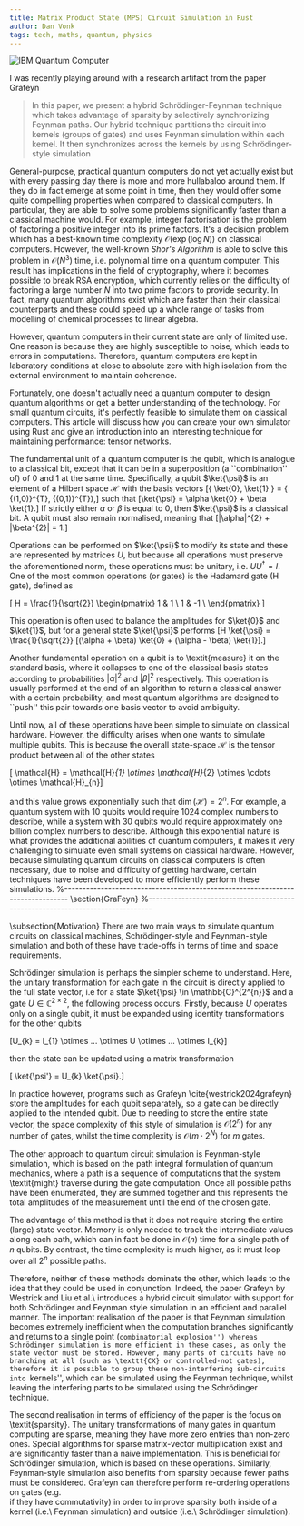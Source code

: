 ```yaml
---
title: Matrix Product State (MPS) Circuit Simulation in Rust
author: Dan Vonk
tags: tech, maths, quantum, physics
---
```


![IBM Quantum Computer](/images/ibm_quantum_comp.jpg "Unless you have one of
these in your cupboard, you might have to settle for classical simulation.")


I was recently playing around with a research artifact from the paper Grafeyn

<blockquote>
<p>
In this paper, we present a hybrid Schrödinger-Feynman
technique which takes advantage of sparsity by selectively
synchronizing Feynman paths. Our hybrid technique partitions the
circuit into kernels (groups of gates) and uses Feynman simulation
within each kernel. It then synchronizes across the kernels by
using Schrödinger-style simulation
</p>
</blockquote>






General-purpose, practical quantum computers do not yet actually exist but with
every passing day there is more and more hullabaloo around them. If they do in
fact emerge at some point in time, then they would offer some quite compelling
properties when compared to classical computers. In particular, they are able to
solve some problems significantly faster than a classical machine would. For
example, integer factorisation is the problem of factoring a positive integer
into its prime factors. It's a decision problem which has a best-known time
complexity $\mathcal{O}(\exp (\log{N}))$ on classical computers. However, the
well-known _Shor's Algorithm_ is able to solve this problem in
$\mathcal{O}(N^{3})$ time, i.e. polynomial time on a quantum computer. This
result has implications in the field of cryptography, where it becomes possible
to break RSA encryption, which currently relies on the difficulty of factoring a
large number $N$ into two prime factors to provide security. In fact, many
quantum algorithms exist which are faster than their classical counterparts and
these could speed up a whole range of tasks from modelling of chemical processes
to linear algebra.

However, quantum computers in their current state are only of limited use. One
reason is because they are highly susceptible to noise, which leads to
errors in computations. Therefore, quantum computers are kept in laboratory
conditions at close to absolute zero with high isolation from the external
environment to maintain coherence. 

Fortunately, one doesn't actually need a quantum computer to design quantum
algorithms or get a better understanding of the technology. For small quantum circuits,
it's perfectly feasible to simulate them on classical computers. This article
will discuss how you can create your own simulator using Rust and give an
introduction into an interesting technique for maintaining performance: tensor networks.

<!--more-->

The fundamental unit of a quantum computer is the qubit, which is analogue to a
classical bit, except that it can be in a superposition (a ``combination'' of)
of 0 and 1 at the same time. Specifically, a qubit $\ket{\psi}$ is an element of
a Hilbert space $\mathcal{H}$ with the basis vectors \[\{ \ket{0}, \ket{1} \} =
\{ {(1,0)}^{T}, {(0,1)}^{T}\},\] such that \[\ket{\psi} = \alpha \ket{0} + \beta
\ket{1}.\] If strictly either $\alpha$ or $\beta$ is equal to 0, then
$\ket{\psi}$ is a classical bit. A qubit must also remain normalised, meaning
that \[|\alpha|^{2} + |\beta^{2}| = 1.\]

Operations can be performed on $\ket{\psi}$ to modify its state and these are
represented by matrices $U$, but because all operations must preserve the
aforementioned norm, these operations must be unitary, i.e. $U U^{\dagger} = I$.
One of the most common operations (or gates) is the Hadamard gate (H gate),
defined as

\[ H = \frac{1}{\sqrt{2}} \begin{pmatrix} 1 & 1 \\ 1 & -1 \\ \end{pmatrix} \]

This operation is often used to balance the amplitudes for $\ket{0}$ and
$\ket{1}$, but for a general state $\ket{\psi}$ performs \[H \ket{\psi} =
\frac{1}{\sqrt{2}} [(\alpha + \beta) \ket{0} + (\alpha - \beta) \ket{1}].\]

Another fundamental operation on a qubit is to \textit{measure} it on the
standard basis, where it collapses to one of the classical basis states
according to probabilities $|\alpha|^{2}$ and $|\beta|^{2}$ respectively. This
operation is usually performed at the end of an algorithm to return a classical
answer with a certain probability, and most quantum algorithms are designed to
``push'' this pair towards one basis vector to avoid ambiguity.

Until now, all of these operations have been simple to simulate on classical
hardware. However, the difficulty arises when one wants to simulate multiple
qubits. This is because the overall state-space $\mathcal{H}$ is the tensor
product between all of the other states

\[ \mathcal{H} = \mathcal{H}_{1} \otimes \mathcal{H}_{2} \otimes \cdots \otimes
\mathcal{H}_{n}\]

and this value grows exponentially such that $\dim(\mathcal{H}) = 2^{n}$. For
example, a quantum system with 10 qubits would require 1024 complex numbers to
describe, while a system with 30 qubits would require approximately one billion
complex numbers to describe. Although this exponential nature is what provides
the additional abilities of quantum computers, it makes it very challenging to
simulate even small systems on classical hardware. However, because simulating
quantum circuits on classical computers is often necessary, due to noise and
difficulty of getting hardware, certain techniques have been developed to more
efficiently perform these simulations.
%-------------------------------------------------------------------------------
\section{GraFeyn}
%-------------------------------------------------------------------------------

\subsection{Motivation} There are two main ways to simulate quantum circuits on
classical machines, Schrödinger-style and Feynman-style simulation and both of
these have trade-offs in terms of time and space requirements.

Schrödinger simulation is perhaps the simpler scheme to understand. Here, the
unitary transformation for each gate in the circuit is directly applied to the
full state vector, i.e for a state $\ket{\psi} \in \mathbb{C}^{2^{n}}$ and a
gate $U \in \mathbb{C}^{2 \times 2}$, the following process occurs. Firstly,
because $U$ operates only on a single qubit, it must be expanded using identity
transformations for the other qubits

\[U_{k} = I_{1} \otimes ... \otimes U \otimes ... \otimes I_{k}\]

then the state can be updated using a matrix transformation

\[ \ket{\psi'} = U_{k} \ket{\psi}.\]

In practice however, programs such as Grafeyn \cite{westrick2024grafeyn} store
the amplitudes for each qubit separately, so a gate can be directly applied to
the intended qubit. Due to needing to store the entire state vector, the space
complexity of this style of simulation is $\mathcal{O}(2^{n})$ for any number of
gates, whilst the time complexity is $\mathcal{O}(m \cdot 2^{N})$ for $m$ gates.

The other approach to quantum circuit simulation is Feynman-style simulation,
which is based on the path integral formulation of quantum mechanics, where a
path is a sequence of computations that the system \textit{might} traverse
during the gate computation. Once all possible paths have been enumerated, they
are summed together and this represents the total amplitudes of the measurement
until the end of the chosen gate.

The advantage of this method is that it does not require storing the entire
(large) state vector. Memory is only needed to track the intermediate values
along each path, which can in fact be done in $\mathcal{O}(n)$ time for a single
path of $n$ qubits. By contrast, the time complexity is much higher, as it must
loop over all $2^{n}$ possible paths.

Therefore, neither of these methods dominate the other, which leads to the idea
that they could be used in conjunction. Indeed, the paper Grafeyn by Westrick
and Liu et al.\ introduces a hybrid circuit simulator with support for both
Schrödinger and Feynman style simulation in an efficient and parallel manner.
The important realisation of the paper is that Feynman simulation becomes
extremely inefficient when the computation branches significantly and returns to
a single point (``combinatorial explosion'') whereas Schrödinger simulation is
more efficient in these cases, as only the state vector must be stored. However,
many parts of circuits have no branching at all (such as \texttt{CX} or
controlled-not gates), therefore it is possible to group these non-interfering
sub-circuits into ``kernels'', which can be simulated using the Feynman
technique, whilst leaving the interfering parts to be simulated using the
Schrödinger technique.

The second realisation in terms of efficiency of the paper is the focus on
\textit{sparsity}. The unitary transformations of many gates in quantum
computing are sparse, meaning they have more zero entries than non-zero ones.
Special algorithms for sparse matrix-vector multiplication exist and are
significantly faster than a naive implementation. This is beneficial for
Schrödinger simulation, which is based on these operations. Similarly,
Feynman-style simulation also benefits from sparsity because fewer paths must be
considered. Grafeyn can therefore perform re-ordering operations on gates (e.g.\
if they have commutativity) in order to improve sparsity both inside of a kernel
(i.e.\ Feynman simulation) and outside (i.e.\ Schrödinger simulation).
